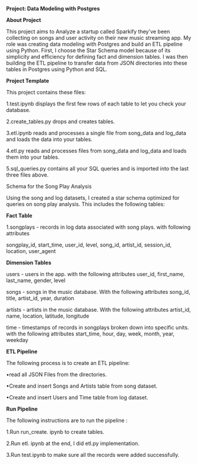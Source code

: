 **Project: Data Modeling with Postgres**

**About Project**

This project aims to Analyze a startup called Sparkify they've been collecting on songs and user activity on their new music streaming app. My role was creating data modeling with Postgres and build an ETL pipeline using Python. First, I choose the Star Schema model because of its simplicity and efficiency for defining fact and dimension tables. I was then building the ETL pipeline to transfer data from JSON directories into these tables in Postgres using Python and SQL.

**Project Template**

This project contains these files:

1.test.ipynb displays the first few rows of each table to let you check your database.

2.create_tables.py drops and creates tables.

3.etl.ipynb reads and processes a single file from song_data and log_data and loads the data into your tables.

4.etl.py reads and processes files from song_data and log_data and loads them into your tables.

5.sql_queries.py contains all your SQL queries and is imported into the last three files above.

Schema for the Song Play Analysis

Using the song and log datasets, I created a star schema optimized for queries on song play analysis. This includes the following tables:

**Fact Table**

1.songplays - records in log data associated with song plays. with following attributes

songplay_id, start_time, user_id, level, song_id, artist_id, session_id, location, user_agent

**Dimension Tables**

users - users in the app. with the following attributes user_id, first_name, last_name, gender, level

songs - songs in the music database. With the following attributes song_id, title, artist_id, year, duration

artists - artists in the music database. With the following attributes artist_id, name, location, latitude, longitude

time - timestamps of records in songplays broken down into specific units. with the following attributes start_time, hour, day, week, month, year, weekday

**ETL Pipeline**

The following process is to create an ETL pipeline:

•read all JSON Files from the directories.

•Create and insert Songs and Artists table from song dataset.

•Create and insert Users and Time table from log dataset.

**Run Pipeline**

The following instructions are to run the pipeline :

1.Run run_create. ipynb to create tables.

2.Run etl. ipynb at the end, I did etl.py implementation.

3.Run test.ipynb to make sure all the records were added successfully.